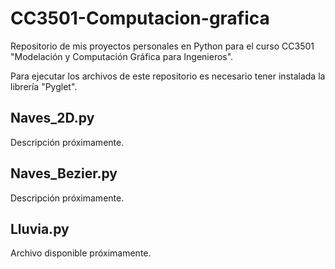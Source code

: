 # CC3501-Computacion-grafica
Repositorio de mis proyectos personales en Python para el curso CC3501 "Modelación y Computación Gráfica para Ingenieros".

Para ejecutar los archivos de este repositorio es necesario tener instalada la librería "Pyglet".

## Naves_2D.py
Descripción próximamente.

## Naves_Bezier.py
Descripción próximamente.

## Lluvia.py
Archivo disponible próximamente.
